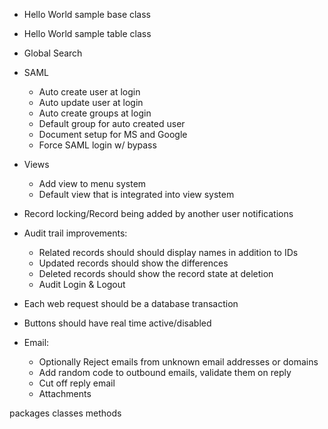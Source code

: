 - Hello World sample base class
- Hello World sample table class

- Global Search

- SAML

  - Auto create user at login
  - Auto update user at login
  - Auto create groups at login
  - Default group for auto created user
  - Document setup for MS and Google
  - Force SAML login w/ bypass

- Views

  - Add view to menu system
  - Default view that is integrated into view system

- Record locking/Record being added by another user notifications

- Audit trail improvements:

  - Related records should should display names in addition to IDs
  - Updated records should show the differences
  - Deleted records should show the record state at deletion
  - Audit Login & Logout

- Each web request should be a database transaction

- Buttons should have real time active/disabled

- Email:
  - Optionally Reject emails from unknown email addresses or domains
  - Add random code to outbound emails, validate them on reply
  - Cut off reply email
  - Attachments

packages
classes
methods
